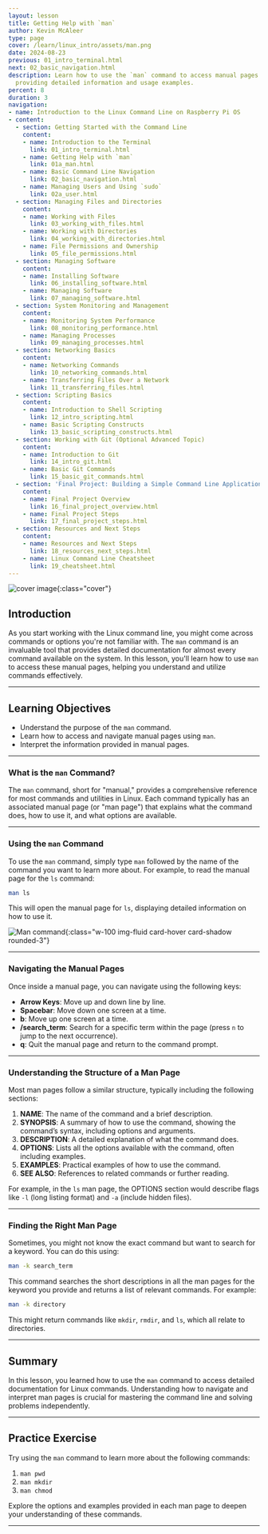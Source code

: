 ```yaml
---
layout: lesson
title: Getting Help with `man`
author: Kevin McAleer
type: page
cover: /learn/linux_intro/assets/man.png
date: 2024-08-23
previous: 01_intro_terminal.html
next: 02_basic_navigation.html
description: Learn how to use the `man` command to access manual pages for other commands,
  providing detailed information and usage examples.
percent: 8
duration: 3
navigation:
- name: Introduction to the Linux Command Line on Raspberry Pi OS
- content:
  - section: Getting Started with the Command Line
    content:
    - name: Introduction to the Terminal
      link: 01_intro_terminal.html
    - name: Getting Help with `man`
      link: 01a_man.html
    - name: Basic Command Line Navigation
      link: 02_basic_navigation.html
    - name: Managing Users and Using `sudo`
      link: 02a_user.html
  - section: Managing Files and Directories
    content:
    - name: Working with Files
      link: 03_working_with_files.html
    - name: Working with Directories
      link: 04_working_with_directories.html
    - name: File Permissions and Ownership
      link: 05_file_permissions.html
  - section: Managing Software
    content:
    - name: Installing Software
      link: 06_installing_software.html
    - name: Managing Software
      link: 07_managing_software.html
  - section: System Monitoring and Management
    content:
    - name: Monitoring System Performance
      link: 08_monitoring_performance.html
    - name: Managing Processes
      link: 09_managing_processes.html
  - section: Networking Basics
    content:
    - name: Networking Commands
      link: 10_networking_commands.html
    - name: Transferring Files Over a Network
      link: 11_transferring_files.html
  - section: Scripting Basics
    content:
    - name: Introduction to Shell Scripting
      link: 12_intro_scripting.html
    - name: Basic Scripting Constructs
      link: 13_basic_scripting_constructs.html
  - section: Working with Git (Optional Advanced Topic)
    content:
    - name: Introduction to Git
      link: 14_intro_git.html
    - name: Basic Git Commands
      link: 15_basic_git_commands.html
  - section: 'Final Project: Building a Simple Command Line Application'
    content:
    - name: Final Project Overview
      link: 16_final_project_overview.html
    - name: Final Project Steps
      link: 17_final_project_steps.html
  - section: Resources and Next Steps
    content:
    - name: Resources and Next Steps
      link: 18_resources_next_steps.html
    - name: Linux Command Line Cheatsheet
      link: 19_cheatsheet.html
---
```



![cover image]({{page.cover}}){:class="cover"}

## Introduction

As you start working with the Linux command line, you might come across commands or options you're not familiar with. The `man` command is an invaluable tool that provides detailed documentation for almost every command available on the system. In this lesson, you'll learn how to use `man` to access these manual pages, helping you understand and utilize commands effectively.

---

## Learning Objectives

- Understand the purpose of the `man` command.
- Learn how to access and navigate manual pages using `man`.
- Interpret the information provided in manual pages.

---

### What is the `man` Command?

The `man` command, short for "manual," provides a comprehensive reference for most commands and utilities in Linux. Each command typically has an associated manual page (or "man page") that explains what the command does, how to use it, and what options are available.

---

### Using the `man` Command

To use the `man` command, simply type `man` followed by the name of the command you want to learn more about. For example, to read the manual page for the `ls` command:

```bash
man ls
```

This will open the manual page for `ls`, displaying detailed information on how to use it.

![Man command](/learn/linux_intro/assets/man.png){:class="w-100 img-fluid card-hover card-shadow rounded-3"}

---

### Navigating the Manual Pages

Once inside a manual page, you can navigate using the following keys:

- **Arrow Keys**: Move up and down line by line.
- **Spacebar**: Move down one screen at a time.
- **b**: Move up one screen at a time.
- **/search_term**: Search for a specific term within the page (press `n` to jump to the next occurrence).
- **q**: Quit the manual page and return to the command prompt.

---

### Understanding the Structure of a Man Page

Most man pages follow a similar structure, typically including the following sections:

1. **NAME**: The name of the command and a brief description.
1. **SYNOPSIS**: A summary of how to use the command, showing the command’s syntax, including options and arguments.
1. **DESCRIPTION**: A detailed explanation of what the command does.
1. **OPTIONS**: Lists all the options available with the command, often including examples.
1. **EXAMPLES**: Practical examples of how to use the command.
1. **SEE ALSO**: References to related commands or further reading.

For example, in the `ls` man page, the OPTIONS section would describe flags like `-l` (long listing format) and `-a` (include hidden files).

---

### Finding the Right Man Page

Sometimes, you might not know the exact command but want to search for a keyword. You can do this using:

```bash
man -k search_term
```

This command searches the short descriptions in all the man pages for the keyword you provide and returns a list of relevant commands. For example:

```bash
man -k directory
```

This might return commands like `mkdir`, `rmdir`, and `ls`, which all relate to directories.

---

## Summary

In this lesson, you learned how to use the `man` command to access detailed documentation for Linux commands. Understanding how to navigate and interpret man pages is crucial for mastering the command line and solving problems independently.

---

## Practice Exercise

Try using the `man` command to learn more about the following commands:

1. `man pwd`
1. `man mkdir`
1. `man chmod`

Explore the options and examples provided in each man page to deepen your understanding of these commands.

---
